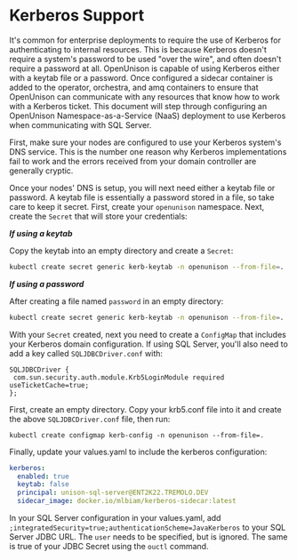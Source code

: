 # Kerberos Support

It's common for enterprise deployments to require the use of Kerberos for authenticating to internal resources.  This is because Kerberos doesn't require a system's password to be used "over the wire", and often doesn't require a password at all.  OpenUnison is capable of using Kerberos either with a keytab file or a password.  Once configured a sidecar container is added to the operator, orchestra, and amq containers to ensure that OpenUnison can communicate with any resources that know how to work with a Kerberos ticket.  This document will step through configuring an OpenUnison Namespace-as-a-Service (NaaS) deployment to use Kerberos when communicating with SQL Server.

First, make sure your nodes are configured to use your Kerberos system's DNS service.  This is the number one reason why Kerberos implementations fail to work and the errors received from your domain controller are generally cryptic.  

Once your nodes' DNS is setup, you will next need either a keytab file or password.  A keytab file is essentially a password stored in a file, so take care to keep it secret.  First, create your `openunison` namespace.  Next, create the `Secret` that will store your credentials:

***If using a keytab***

Copy the keytab into an empty directory and create a `Secret`:

```sh
kubectl create secret generic kerb-keytab -n openunison --from-file=.
``` 

***If using a password***

After creating a file named `password` in an empty directory:

```bash
kubectl create secret generic kerb-keytab -n openunison --from-file=.
```

With your `Secret` created, next you need to create a `ConfigMap` that includes your Kerberos domain configuration.  If using SQL Server, you'll also need to add a key called `SQLJDBCDriver.conf` with:

```
SQLJDBCDriver {  
 com.sun.security.auth.module.Krb5LoginModule required useTicketCache=true;  
};
```

First, create an empty directory.  Copy your krb5.conf file into it and create the above `SQLJDBCDriver.conf` file, then run:

```
kubectl create configmap kerb-config -n openunison --from-file=.
```

Finally, update your values.yaml to include the kerberos configuration:

```yaml
kerberos:
  enabled: true
  keytab: false
  principal: unison-sql-server@ENT2K22.TREMOLO.DEV
  sidecar_image: docker.io/mlbiam/kerberos-sidecar:latest
```

In your SQL Server configuration in your values.yaml, add `;integratedSecurity=true;authenticationScheme=JavaKerberos` to your SQL Server JDBC URL.  The `user` needs to be specified, but is ignored.  The same is true of your JDBC Secret using the `ouctl` command.  